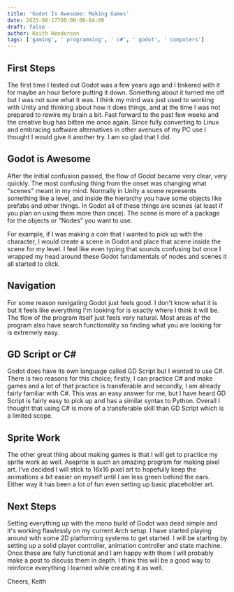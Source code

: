 ```yaml
---
title: 'Godot Is Awesome: Making Games'
date: 2025-08-17T00:00:00-04:00
draft: false
author: Keith Henderson
tags: ['gaming', ' programming', ' c#', ' godot', ' computers']
---
```


## First Steps
The first time I tested out Godot was a few years ago and I tinkered with it for maybe an hour before putting it down. Something about it turned me off but I was not sure what it was. I think my mind was just used to working with Unity and thinking about how it does things, and at the time I was not prepared to rewire my brain a bit. Fast forward to the past few weeks and the creative bug has bitten me once again. Since fully converting to Linux and embracing software alternatives in other avenues of my PC use I thought I would give it another try. I am so glad that I did.

## Godot is Awesome
After the initial confusion passed, the flow of Godot became very clear, very quickly. The most confusing thing from the onset was changing what "scenes" meant in my mind. Normally in Unity a scene represents something like a level, and inside the hierarchy you have some objects like prefabs and other things. In Godot all of these things are scenes (at least if you plan on using them more than once). The scene is more of a package for the objects or "Nodes" you want to use.

For example, if I was making a coin that I wanted to pick up with the character, I would create a scene in Godot and place that scene inside the scene for my level. I feel like even typing that sounds confusing but once I wrapped my head around these Godot fundamentals of nodes and scenes it all started to click.

## Navigation
For some reason navigating Godot just feels good. I don't know what it is but it feels like everything I'm looking for is exactly where I think it will be. The flow of the program itself just feels very natural. Most areas of the program also have search functionality so finding what you are looking for is extremely easy.

## GD Script or C#
Godot does have its own language called GD Script but I wanted to use C#. There is two reasons for this choice; firstly, I can practice C# and make games and a lot of that practice is transferable and secondly, I am already fairly familiar with C#. This was an easy answer for me, but I have heard GD Script is fairly easy to pick up and has a similar syntax to Python. Overall I thought that using C# is more of a transferable skill than GD Script which is a limited scope.

## Sprite Work
The other great thing about making games is that I will get to practice my sprite work as well. Aseprite is such an amazing program for making pixel art. I've decided I will stick to 16x16 pixel art to hopefully keep the animations a bit easier on myself until I am less green behind the ears. Either way it has been a lot of fun even setting up basic placeholder art.

## Next Steps
Setting everything up with the mono build of Godot was dead simple and it's working flawlessly on my current Arch setup. I have started playing around with some 2D platforming systems to get started. I will be starting by setting up a solid player controller, animation controller and state machine. Once these are fully functional and I am happy with them I will probably make a post to discuss them in depth. I think this will be a good way to reinforce everything I learned while creating it as well.

Cheers,
Keith
